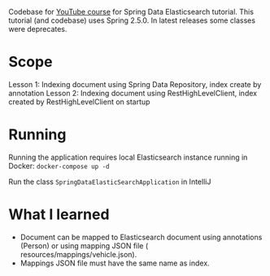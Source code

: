 Codebase for [YouTube course](https://www.youtube.com/playlist?list=PLXy8DQl3058OoJqGLFdqoBkBKm2T0kS9B) for Spring Data
Elasticsearch tutorial.
This tutorial (and codebase) uses Spring 2.5.0. In latest releases some classes were deprecates.

# Scope
Lesson 1: Indexing document using Spring Data Repository, index create by annotation
Lesson 2: Indexing document using RestHighLevelClient, index created by RestHighLevelClient on startup

# Running

Running the application requires local Elasticsearch instance running in Docker:
`docker-compose up -d`

Run the class `SpringDataElasticSearchApplication` in IntelliJ

# What I learned

- Document can be mapped to Elasticsearch document using annotations (Person) or using mapping JSON file (
  resources/mappings/vehicle.json).
- Mappings JSON file must have the same name as index.
